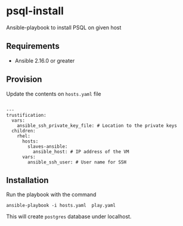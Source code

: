 # psql-install

Ansible-playbook to install PSQL on given host

## Requirements
 - Ansible 2.16.0 or greater

## Provision
Update the contents on `hosts.yaml` file
```

---
trustification:
  vars:
    ansible_ssh_private_key_file: # Location to the private keys
  children:
    rhel:
      hosts:
        slaves-ansible:
          ansible_host: # IP address of the VM
      vars:
        ansible_ssh_user: # User name for SSH

```
## Installation
Run the playbook with the command
```
ansible-playbook -i hosts.yaml  play.yaml
```
This will create `postgres` database under localhost.